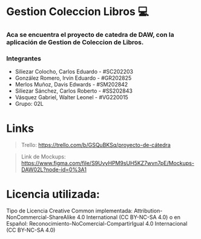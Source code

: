 
# Gestion Coleccion Libros 💻

### Aca se encuentra el proyecto de catedra de DAW, con la aplicación de Gestion de Coleccion de Libros. 



### Integrantes

- Siliezar Colocho, Carlos Eduardo - #SC202203
- González Romero, Irvin Eduardo - #GR202825
- Merlos Muñoz, Davis Edwards - #SM202842
- Siliezar Sánchez, Carlos Roberto - #SS202843
- Vásquez Gabriel, Walter Leonel - #VG220015
- Grupo: 02L



# Links
> Trello: https://trello.com/b/GSQuBKSq/proyecto-de-cátedra

> Link de Mockups: https://www.figma.com/file/S9UvyHPM9sUH5KZ7wvn7pE/Mockups-DAW02L?node-id=0%3A1

# Licencia utilizada:

Tipo de Licencia Creative Common implementada: Attribution-NonCommercial-ShareAlike 4.0 International (CC BY-NC-SA 4.0) o en Español:  Reconocimiento-NoComercial-CompartirIgual 4.0 Internacional (CC BY-NC-SA 4.0)



